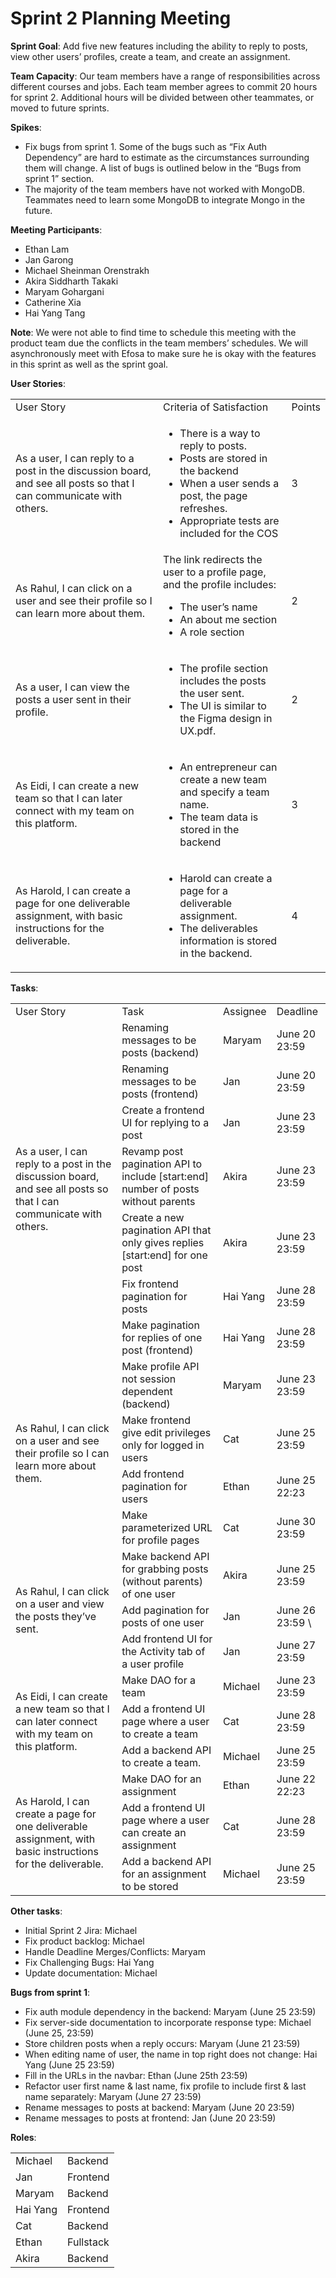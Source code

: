 <!-- Output copied to clipboard! -->

<!-----
NEW: Check the "Suppress top comment" option to remove this info from the output.

Conversion time: 1.517 seconds.


Using this Markdown file:

1. Paste this output into your source file.
2. See the notes and action items below regarding this conversion run.
3. Check the rendered output (headings, lists, code blocks, tables) for proper
   formatting and use a linkchecker before you publish this page.

Conversion notes:

* Docs to Markdown version 1.0β30
* Fri Jul 02 2021 20:09:59 GMT-0700 (PDT)
* Source doc: sprint2
* Tables are currently converted to HTML tables.
----->



# **Sprint 2 Planning Meeting**

**Sprint Goal**: Add five new features including the ability to reply to posts, view other users’ profiles, create a team, and create an assignment.

**Team Capacity**: Our team members have a range of responsibilities across different courses and jobs. Each team member agrees to commit 20 hours for sprint 2. Additional hours will be divided between other teammates, or moved to future sprints.

**Spikes**: 



* Fix bugs from sprint 1. Some of the bugs such as “Fix Auth Dependency” are hard to estimate as the circumstances surrounding them will change. A list of bugs is outlined below in the “Bugs from sprint 1” section.   
* The majority of the team members have not worked with MongoDB. Teammates need to learn some MongoDB to integrate Mongo in the future.

**Meeting Participants**: 



* Ethan Lam
* Jan Garong
* Michael Sheinman Orenstrakh
* Akira Siddharth Takaki
* Maryam Gohargani
* Catherine Xia
* Hai Yang Tang	

**Note**: We were not able to find time to schedule this meeting with the product team due the conflicts in the team members’ schedules. We will asynchronously meet with Efosa to make sure he is okay with the features in this sprint as well as the sprint goal.

**User Stories**:


<table>
  <tr>
   <td>User Story
   </td>
   <td>Criteria of Satisfaction
   </td>
   <td>Points
   </td>
  </tr>
  <tr>
   <td>As a user, I can reply to a post in the discussion board, and see all posts so that I can communicate with others. 
   </td>
   <td>
<ul>

<li>There is a way to reply to posts. 

<li>Posts are stored in the backend

<li>When a user sends a post, the page refreshes. 

<li>Appropriate tests are included for the COS
</li>
</ul>
   </td>
   <td>3
   </td>
  </tr>
  <tr>
   <td>As Rahul, I can click on a user and see their profile so I can learn more about them.
   </td>
   <td>The link redirects the user to a profile page, and the profile includes:
<ul>

<li>The user’s name

<li>An about me section

<li>A role section
</li>
</ul>
   </td>
   <td>2
   </td>
  </tr>
  <tr>
   <td>As a user, I can view the posts a user sent in their profile. 
   </td>
   <td>
<ul>

<li>The profile section includes the posts the user sent. 

<li>The UI is similar to the Figma design in UX.pdf. 
</li>
</ul>
   </td>
   <td>2
   </td>
  </tr>
  <tr>
   <td>As Eidi, I can create a new team so that I can later connect with my team on this platform.
   </td>
   <td>
<ul>

<li>An entrepreneur can create a new team and specify a team name.

<li>The team data is stored in the backend
</li>
</ul>
   </td>
   <td>3
   </td>
  </tr>
  <tr>
   <td>As Harold, I can create a page for one deliverable assignment, with basic instructions for the deliverable.
   </td>
   <td>
<ul>

<li>Harold can create a page for a deliverable assignment.

<li>The deliverables information is stored in the backend.
</li>
</ul>
   </td>
   <td>4
   </td>
  </tr>
</table>


**Tasks**:


<table>
  <tr>
   <td>User Story 
   </td>
   <td>Task
   </td>
   <td>Assignee
   </td>
   <td>Deadline
   </td>
  </tr>
  <tr>
   <td rowspan="8" >As a user, I can reply to a post in the discussion board, and see all posts so that I can communicate with others. 
   </td>
   <td>Renaming messages to be posts (backend)
   </td>
   <td>Maryam
   </td>
   <td>June 20 23:59
   </td>
  </tr>
  <tr>
   <td>Renaming messages to be posts (frontend)
   </td>
   <td>Jan
   </td>
   <td>June 20 23:59
   </td>
  </tr>
  <tr>
   <td rowspan="2" >Create a frontend UI for replying to a post
   </td>
   <td rowspan="2" >Jan
   </td>
   <td rowspan="2" >June 23 23:59
   </td>
  </tr>
  <tr>
  </tr>
  <tr>
   <td>Revamp post pagination API to include [start:end] number of posts without parents
   </td>
   <td>Akira
   </td>
   <td>June 23 23:59
   </td>
  </tr>
  <tr>
   <td>Create a new pagination API that only gives replies [start:end] for one post
   </td>
   <td>Akira
   </td>
   <td>June 23 23:59
   </td>
  </tr>
  <tr>
   <td>Fix frontend pagination for posts
   </td>
   <td>Hai Yang
   </td>
   <td>June 28 23:59
   </td>
  </tr>
  <tr>
   <td>Make pagination for replies of one post (frontend)
   </td>
   <td>Hai Yang
   </td>
   <td>June 28 23:59
   </td>
  </tr>
  <tr>
   <td rowspan="4" >As Rahul, I can click on a user and see their profile so I can learn more about them.
   </td>
   <td>Make profile API not session dependent (backend)
   </td>
   <td>Maryam
   </td>
   <td>June 23 23:59
   </td>
  </tr>
  <tr>
   <td>Make frontend give edit privileges only for logged in users
   </td>
   <td>Cat
   </td>
   <td>June 25 23:59
   </td>
  </tr>
  <tr>
   <td>Add frontend pagination for users
   </td>
   <td>Ethan
   </td>
   <td>June 25 22:23
   </td>
  </tr>
  <tr>
   <td>Make parameterized URL for profile pages
   </td>
   <td>Cat
   </td>
   <td>June 30 23:59
   </td>
  </tr>
  <tr>
   <td rowspan="3" >As Rahul, I can click on a user and view the posts they’ve sent. 
   </td>
   <td>Make backend API for grabbing posts (without parents) of one user
   </td>
   <td>Akira 
   </td>
   <td>June 25 23:59
   </td>
  </tr>
  <tr>
   <td>Add pagination for posts of one user
   </td>
   <td>Jan
   </td>
   <td>June 26 23:59 \

   </td>
  </tr>
  <tr>
   <td>Add frontend UI for the Activity tab of a user profile
   </td>
   <td>Jan
   </td>
   <td>June 27 23:59
   </td>
  </tr>
  <tr>
   <td rowspan="3" >As Eidi, I can create a new team so that I can later connect with my team on this platform.
   </td>
   <td>Make DAO for a team
   </td>
   <td>Michael
   </td>
   <td>June 23 23:59
   </td>
  </tr>
  <tr>
   <td>Add a frontend UI page where a user to create a team
   </td>
   <td>Cat
   </td>
   <td>June 28 23:59
   </td>
  </tr>
  <tr>
   <td>Add a backend API to create a team.
   </td>
   <td>Michael
   </td>
   <td>June 25 23:59
   </td>
  </tr>
  <tr>
   <td rowspan="4" >As Harold, I can create a page for one deliverable assignment, with basic instructions for the deliverable.
   </td>
   <td>Make DAO for an assignment
   </td>
   <td>Ethan
   </td>
   <td>June 22 22:23
   </td>
  </tr>
  <tr>
   <td rowspan="2" >Add a frontend UI page where a user can create an assignment
   </td>
   <td rowspan="2" >Cat
   </td>
   <td rowspan="2" >June 28 23:59
   </td>
  </tr>
  <tr>
  </tr>
  <tr>
   <td>Add a backend API for an assignment to be stored
   </td>
   <td>Michael
   </td>
   <td>June 25 23:59
   </td>
  </tr>
</table>


**Other tasks**:



* Initial Sprint 2 Jira: Michael
* Fix product backlog: Michael
* Handle Deadline Merges/Conflicts: Maryam
* Fix Challenging Bugs: Hai Yang
* Update documentation: Michael

**Bugs from sprint 1**:



* Fix auth module dependency in the backend: Maryam (June 25 23:59)
* Fix server-side documentation to incorporate response type: Michael (June 25, 23:59)
* Store children posts when a reply occurs: Maryam (June 21 23:59)
* When editing name of user, the name in top right does not change: Hai Yang (June 25 23:59)
* Fill in the URLs in the navbar: Ethan (June 25th 23:59)
* Refactor user first name & last name, fix profile to include first & last name separately: Maryam (June 27 23:59)
* Rename messages to posts at backend:  Maryam (June 20 23:59)
* Rename messages to posts at frontend: Jan (June 20 23:59)

**Roles**:


<table>
  <tr>
   <td>Michael
   </td>
   <td>Backend
   </td>
  </tr>
  <tr>
   <td>Jan
   </td>
   <td>Frontend
   </td>
  </tr>
  <tr>
   <td>Maryam
   </td>
   <td>Backend 
   </td>
  </tr>
  <tr>
   <td>Hai Yang
   </td>
   <td>Frontend
   </td>
  </tr>
  <tr>
   <td>Cat
   </td>
   <td>Backend 
   </td>
  </tr>
  <tr>
   <td>Ethan
   </td>
   <td>Fullstack 
   </td>
  </tr>
  <tr>
   <td>Akira
   </td>
   <td>Backend
   </td>
  </tr>
</table>

